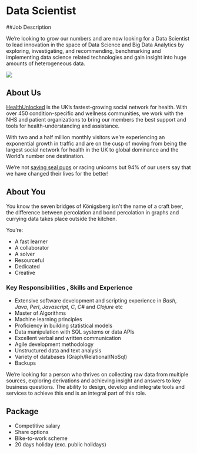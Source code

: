 # Data Scientist

##Job Description

We’re looking to grow our numbers and are now looking for a Data Scientist to lead innovation in the space of Data Science and Big Data Analytics by exploring, investigating, and recommending, benchmarking and implementing data science related technologies and gain insight into huge amounts of heterogeneous data.

![](http://befoundonline.com/wp-content/uploads/2013/03/Dogbert.png)

## About Us

[HealthUnlocked](http://healthunlocked.com) is the UK’s fastest-growing social network for health. With over 450 condition-specific and wellness communities, we work with the NHS and patient organizations to bring our members the best support and tools for health-understanding and assistance.

With two and a half million monthly visitors we’re experiencing an exponential growth in traffic and are on the cusp of moving from being the largest social network for health in the UK to global dominance and the World’s number one destination.

We’re not [saving seal pups](http://cdn-test.healthunlocked.com/misc/hugo-breakfast-2013-12-20-b.gif) or racing unicorns but 94% of our users say that we have changed their lives for the better!

## About You

You know the seven bridges of Königsberg isn't the name of a craft beer, the difference between percolation and bond percolation in graphs and currying data takes place outside the kitchen.

You’re:

* A fast learner
* A collaborator
* A solver
* Resourceful
* Dedicated
* Creative

### Key Responsibilities , Skills and Experience

* Extensive software development and scripting experience in *Bash*, *Java*, *Perl*, *Javascript*, *C*, *C#* and *Clojure* etc
* Master of Algorithms 
* Machine learning principles
* Proficiency in building statistical models
* Data manipulation with SQL systems or data APIs
* Excellent verbal and written communication
* Agile development methodology
* Unstructured data and text analysis
* Variety of databases (Graph/Relational/NoSql)
* Backups

We’re looking for a person who thrives on collecting raw data from multiple sources, exploring derivations and achieving insight and answers to key business questions. The ability to design, develop and integrate tools and services to achieve this end is an integral part of this role.

## Package

* Competitive salary
* Share options
* Bike-to-work scheme
* 20 days holiday (exc. public holidays)
